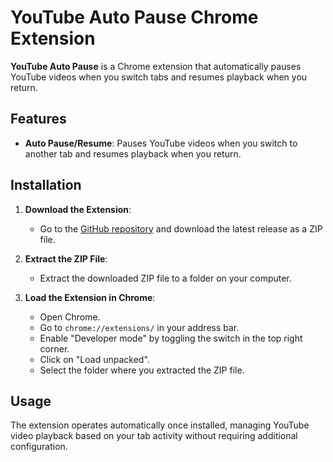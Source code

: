 # YouTube Auto Pause Chrome Extension

**YouTube Auto Pause** is a Chrome extension that automatically pauses YouTube videos when you switch tabs and resumes playback when you return.

## Features

- **Auto Pause/Resume**: Pauses YouTube videos when you switch to another tab and resumes playback when you return.

## Installation

1. **Download the Extension**:
   - Go to the [GitHub repository](https://github.com/vivekpatel200/Git_hub_learn) and download the latest release as a ZIP file.

2. **Extract the ZIP File**:
   - Extract the downloaded ZIP file to a folder on your computer.

3. **Load the Extension in Chrome**:
   - Open Chrome.
   - Go to `chrome://extensions/` in your address bar.
   - Enable "Developer mode" by toggling the switch in the top right corner.
   - Click on "Load unpacked".
   - Select the folder where you extracted the ZIP file.

## Usage

The extension operates automatically once installed, managing YouTube video playback based on your tab activity without requiring additional configuration.


